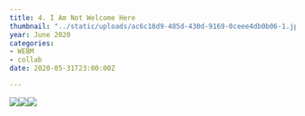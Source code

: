```yaml
---
title: 4. I Am Not Welcome Here
thumbnail: "../static/uploads/ac6c18d9-485d-430d-9169-0ceee4db0b06-1.jpg"
year: June 2020
categories:
- WEBM
- collab
date: 2020-05-31T23:00:00Z

---
```

![](https://cdn.discordapp.com/attachments/672305339647000599/719434963144933436/NuTwitter.gif)![](https://cdn.discordapp.com/attachments/672305339647000599/714052681588670514/AfronautT.gif)![](https://cdn.discordapp.com/attachments/672305339647000599/714052013138378772/Sun-Ra.gif)